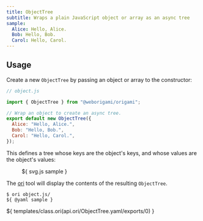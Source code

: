 ```yaml
---
title: ObjectTree
subtitle: Wraps a plain JavaScript object or array as an async tree
sample:
  Alice: Hello, Alice.
  Bob: Hello, Bob.
  Carol: Hello, Carol.
---
```


## Usage

Create a new `ObjectTree` by passing an object or array to the constructor:

```js
// object.js

import { ObjectTree } from "@weborigami/origami";

// Wrap an object to create an async tree.
export default new ObjectTree({
  Alice: "Hello, Alice.",
  Bob: "Hello, Bob.",
  Carol: "Hello, Carol.",
});
```

This defines a tree whose keys are the object's keys, and whose values are the object's values:

<figure>
${ svg.js sample }
</figure>

The [ori](/cli) tool will display the contents of the resulting `ObjectTree`.

```console
$ ori object.js/
${ @yaml sample }
```

${ templates/class.ori(api.ori/ObjectTree.yaml/exports/0) }
